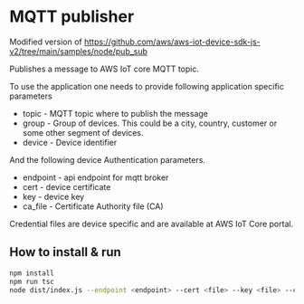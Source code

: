 # MQTT publisher

Modified version of https://github.com/aws/aws-iot-device-sdk-js-v2/tree/main/samples/node/pub_sub

Publishes a message to AWS IoT core MQTT topic.

To use the application one needs to provide following application specific parameters

- topic - MQTT topic where to publish the message
- group - Group of devices. This could be a city, country, customer or some other segment of devices.
- device - Device identifier

And the following device Authentication parameters.

- endpoint - api endpoint for mqtt broker
- cert - device certificate
- key - device key
- ca_file - Certificate Authority file (CA)

Credential files are device specific and are available at AWS IoT Core portal.

## How to install & run

``` sh
npm install
npm run tsc
node dist/index.js --endpoint <endpoint> --cert <file> --key <file> --ca_file <file> --topic <topic> --group <group> --device <device>
```